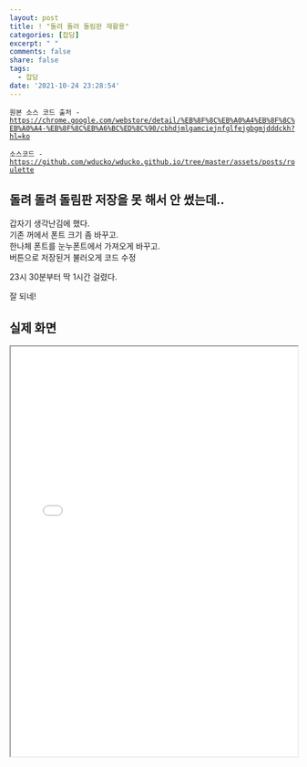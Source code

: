 ```yaml
---
layout: post
title: ! "돌려 돌려 돌림판 재활용"
categories: [잡담]
excerpt: " "
comments: false
share: false
tags:
  - 잡담
date: '2021-10-24 23:28:54'
---
```


<p><code class="language-plaintext highlighter-rouge"><span style="display: inline-block;padding-right: 8px;">원본 소스 코드 출처 - </span><a href="https://chrome.google.com/webstore/detail/%EB%8F%8C%EB%A0%A4%EB%8F%8C%EB%A0%A4-%EB%8F%8C%EB%A6%BC%ED%8C%90/cbhdjmlgamciejnfglfejgbgmjdddckh?hl=ko">https://chrome.google.com/webstore/detail/%EB%8F%8C%EB%A0%A4%EB%8F%8C%EB%A0%A4-%EB%8F%8C%EB%A6%BC%ED%8C%90/cbhdjmlgamciejnfglfejgbgmjdddckh?hl=ko</a></code></p>

<p><code class="language-plaintext highlighter-rouge">소스코드 - <a href="https://github.com/wducko/wducko.github.io/tree/master/assets/posts/roulette">https://github.com/wducko/wducko.github.io/tree/master/assets/posts/roulette</a></code></p>

## 돌려 돌려 돌림판 저장을 못 해서 안 썼는데..
갑자기 생각난김에 했다.  
기존 꺼에서 폰트 크기 좀 바꾸고.  
한나체 폰트를 눈누폰트에서 가져오게 바꾸고.  
버튼으로 저장된거 불러오게 코드 수정

23시 30분부터 딱 1시간 걸렸다.

잘 되네!  

## 실제 화면
<iframe src="/assets/posts/roulette/main.html" style="width: 100%;height: 720px;"></iframe>